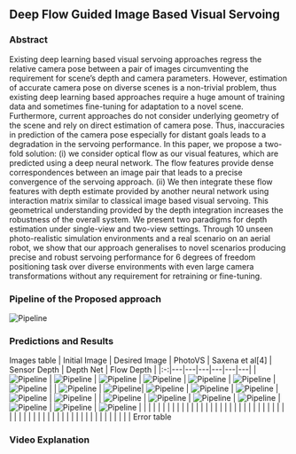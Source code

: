 ## Deep  Flow  Guided  Image  Based  Visual  Servoing

### Abstract

Existing  deep  learning  based  visual  servoing  approaches  regress  the  relative  camera  pose  between  a  pair  of images  circumventing  the  requirement  for  scene’s  depth  and camera  parameters.  However,  estimation  of  accurate  camera pose  on  diverse  scenes  is  a  non-trivial  problem,  thus  existing deep  learning  based  approaches  require  a  huge  amount  of training  data  and  sometimes  fine-tuning  for  adaptation  to  a novel scene. Furthermore, current approaches do not consider underlying geometry of the scene and rely on direct estimation of camera pose. Thus, inaccuracies in prediction of the camera pose  especially  for  distant  goals  leads  to  a  degradation  in  the servoing  performance.  In  this  paper,  we  propose  a  two-fold solution:  (i)  we  consider  optical  flow  as  our  visual  features, which  are  predicted  using  a  deep  neural  network.  The  flow features provide dense correspondences between an image pair that  leads  to  a  precise  convergence  of  the  servoing  approach. (ii)  We  then  integrate  these  flow  features  with  depth  estimate  provided  by  another  neural  network  using  interaction matrix  similar  to  classical  image  based  visual  servoing.  This geometrical  understanding  provided  by  the  depth  integration increases the robustness of the overall system. We present two paradigms  for  depth  estimation  under  single-view  and  two-view  settings.  Through  10  unseen  photo-realistic  simulation environments  and  a  real  scenario  on  an  aerial  robot,  we  show that  our  approach  generalises  to  novel  scenarios  producing precise   and   robust   servoing   performance   for   6   degrees   of freedom  positioning  task  over  diverse  environments  with  even large  camera  transformations  without  any  requirement  for retraining  or  fine-tuning. 

### Pipeline of the Proposed approach

![Pipeline](https://i.imgur.com/8VOqFsb.png)
### Predictions and Results
Images table
|  Initial Image | Desired Image  | PhotoVS  | Saxena et al[4]  | Sensor Depth  | Depth Net  | Flow Depth  |
|:-:|---|---|---|---|---|---|
| ![Pipeline](https://i.imgur.com/8VOqFsb.png)  | ![Pipeline](https://i.imgur.com/8VOqFsb.png)  | ![Pipeline](https://i.imgur.com/8VOqFsb.png)  | ![Pipeline](https://i.imgur.com/8VOqFsb.png)  |  ![Pipeline](https://i.imgur.com/8VOqFsb.png) | ![Pipeline](https://i.imgur.com/8VOqFsb.png)  | ![Pipeline](https://i.imgur.com/8VOqFsb.png)  |
|  ![Pipeline](https://i.imgur.com/8VOqFsb.png) |   ![Pipeline](https://i.imgur.com/8VOqFsb.png)|  ![Pipeline](https://i.imgur.com/8VOqFsb.png) | ![Pipeline](https://i.imgur.com/8VOqFsb.png)  | ![Pipeline](https://i.imgur.com/8VOqFsb.png)  | ![Pipeline](https://i.imgur.com/8VOqFsb.png)  | ![Pipeline](https://i.imgur.com/8VOqFsb.png)  |
|  ![Pipeline](https://i.imgur.com/8VOqFsb.png) | ![Pipeline](https://i.imgur.com/8VOqFsb.png)  |  ![Pipeline](https://i.imgur.com/8VOqFsb.png) |  ![Pipeline](https://i.imgur.com/8VOqFsb.png) |  ![Pipeline](https://i.imgur.com/8VOqFsb.png) | ![Pipeline](https://i.imgur.com/8VOqFsb.png)  |  ![Pipeline](https://i.imgur.com/8VOqFsb.png) |
|   |   |   |   |   |   |   |
|   |   |   |   |   |   |   |
|   |   |   |   |   |   |   |
|   |   |   |   |   |   |   |
|   |   |   |   |   |   |   |
|   |   |   |   |   |   |   |
|   |   |   |   |   |   |   |
Error table
### Video Explanation

